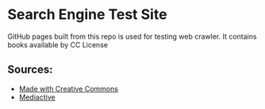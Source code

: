 # Search Engine Test Site
GitHub pages built from this repo is used for testing web crawler. It contains books available by CC License

## Sources:
* [Made with Creative Commons](https://creativecommons.org/use-remix/made-with-cc/)
* [Mediactive](http://mediactive.com/book/)